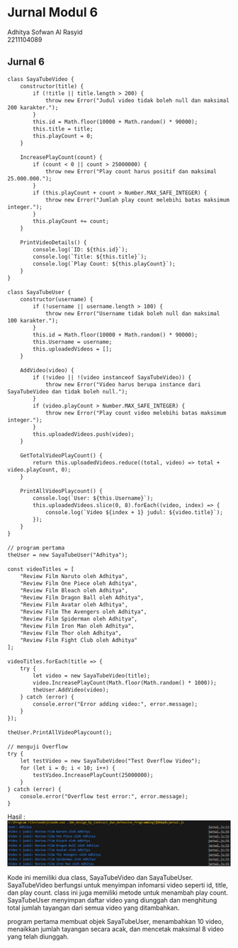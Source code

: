
# Jurnal Modul 6

Adhitya Sofwan Al Rasyid <br>
2211104089

## Jurnal 6

```
class SayaTubeVideo {
    constructor(title) {
        if (!title || title.length > 200) {
            throw new Error("Judul video tidak boleh null dan maksimal 200 karakter.");
        }
        this.id = Math.floor(10000 + Math.random() * 90000);
        this.title = title;
        this.playCount = 0;
    }

    IncreasePlayCount(count) {
        if (count < 0 || count > 25000000) {
            throw new Error("Play count harus positif dan maksimal 25.000.000.");
        }
        if (this.playCount + count > Number.MAX_SAFE_INTEGER) {
            throw new Error("Jumlah play count melebihi batas maksimum integer.");
        }
        this.playCount += count;
    }

    PrintVideoDetails() {
        console.log(`ID: ${this.id}`);
        console.log(`Title: ${this.title}`);
        console.log(`Play Count: ${this.playCount}`);
    }
}

class SayaTubeUser {
    constructor(username) {
        if (!username || username.length > 100) {
            throw new Error("Username tidak boleh null dan maksimal 100 karakter.");
        }
        this.id = Math.floor(10000 + Math.random() * 90000);
        this.Username = username;
        this.uploadedVideos = [];
    }

    AddVideo(video) {
        if (!video || !(video instanceof SayaTubeVideo)) {
            throw new Error("Video harus berupa instance dari SayaTubeVideo dan tidak boleh null.");
        }
        if (video.playCount > Number.MAX_SAFE_INTEGER) {
            throw new Error("Play count video melebihi batas maksimum integer.");
        }
        this.uploadedVideos.push(video);
    }

    GetTotalVideoPlayCount() {
        return this.uploadedVideos.reduce((total, video) => total + video.playCount, 0);
    }

    PrintAllVideoPlaycount() {
        console.log(`User: ${this.Username}`);
        this.uploadedVideos.slice(0, 8).forEach((video, index) => {
            console.log(`Video ${index + 1} judul: ${video.title}`);
        });
    }
}

// program pertama
theUser = new SayaTubeUser("Adhitya");

const videoTitles = [
    "Review Film Naruto oleh Adhitya",
    "Review Film One Piece oleh Adhitya",
    "Review Film Bleach oleh Adhitya",
    "Review Film Dragon Ball oleh Adhitya",
    "Review Film Avatar oleh Adhitya",
    "Review Film The Avengers oleh Adhitya",
    "Review Film Spiderman oleh Adhitya",
    "Review Film Iron Man oleh Adhitya",
    "Review Film Thor oleh Adhitya",
    "Review Film Fight Club oleh Adhitya"
];

videoTitles.forEach(title => {
    try {
        let video = new SayaTubeVideo(title);
        video.IncreasePlayCount(Math.floor(Math.random() * 1000));
        theUser.AddVideo(video);
    } catch (error) {
        console.error("Error adding video:", error.message);
    }
});

theUser.PrintAllVideoPlaycount();

// menguji Overflow
try {
    let testVideo = new SayaTubeVideo("Test Overflow Video");
    for (let i = 0; i < 10; i++) {
        testVideo.IncreasePlayCount(25000000);
    }
} catch (error) {
    console.error("Overflow test error:", error.message);
}
```

Hasil : <br>
![jurnal6](jurnal6.png)

Kode ini memiliki dua class, SayaTubeVideo dan SayaTubeUser. SayaTubeVideo berfungsi untuk menyimpan infomarsi video seperti id, title, dan play count. class ini juga memiliki metode untuk menambah play count. SayaTubeUser menyimpan daftar video yang diunggah dan menghitung total jumlah tayangan dari semua video yang ditambahkan.

program pertama membuat objek SayaTubeUser, menambahkan 10 video, menaikkan jumlah tayangan secara acak, dan mencetak maksimal 8 video yang telah diunggah.